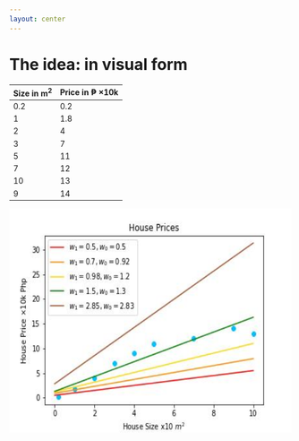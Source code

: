 ```yaml
---
layout: center
---
```


# The idea: in visual form

<div class="flex">
  <table>
    <thead>
      <tr>
        <th>Size in m<sup>2</sup></th>
        <th>Price in ₱ ×10k</th>
      </tr>
    </thead>
    <tbody>
      <tr>
        <td>0.2</td>
        <td>0.2</td>
      </tr>
      <tr>
        <td>1</td>
        <td>1.8</td>
      </tr>
      <tr>
        <td>2</td>
        <td>4</td>
      </tr>
      <tr>
        <td>3</td>
        <td>7</td>
      </tr>
      <tr>
        <td>5</td>
        <td>11</td>
      </tr>
      <tr>
        <td>7</td>
        <td>12</td>
      </tr>
      <tr>
        <td>10</td>
        <td>13</td>
      </tr>
      <tr>
        <td>9</td>
        <td>14</td>
      </tr>
    </tbody>
  </table>
  <img alt="lines guess" src="/images/idea.jpg" style="width: 600px; height: 400px" />
</div>
